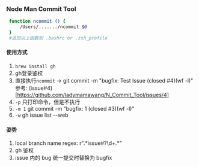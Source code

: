 ### Node Man Commit Tool

```bash
 function ncommit () {
     /Users/......./ncommit $@
 }
 #追加以上函数到 .bashrc or .zsh_profile

```
#### 使用方式
1. ``brew install gh``
2. gh登录鉴权
3. 直接执行``ncommit`` -> git commit -m "bugfix: Test Issue (closed #4)(wf -l)" 参考: (issue#4)[https://github.com/ladymamawang/N_Commit_Tool/issues/4] 
4. ``-p`` 只打印命令，但是不执行
5. ``-m 1`` git commit -m "bugfix: 1 (closed #3)(wf -l)"
6. ``-w`` gh issue list --web


#### 姿势
1. local branch name regex: r".\*issue#?\d+.*"
2. gh 鉴权
3. issue 内的 bug 统一提交时替换为 bugfix
